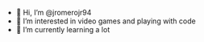 - 👋 Hi, I’m @jromerojr94
- 👀 I’m interested in video games and playing with code
- 🌱 I’m currently learning a lot

<!---
jromerojr94/jromerojr94 is a ✨ special ✨ repository because its `README.md` (this file) appears on your GitHub profile.
You can click the Preview link to take a look at your changes.
--->
